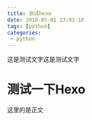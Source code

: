 ```yaml
---
title: 测试hexo
date: 2018-05-01 23:03:18
tags: [python]
categories:
 - python
---
```


这是测试文字这是测试文字

<!-- more -->
# 测试一下Hexo
这里的是正文